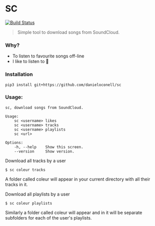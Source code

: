 # SC
[![Build Status](https://travis-ci.org/danieloconell/sc.svg?branch=master)](https://travis-ci.org/danieloconell/sc)

> Simple tool to download songs from SoundCloud.

### Why?
  - To listen to favourite songs off-line
  - I like to listen to :musical_note:

### Installation
`pip3 install git+https://github.com/danieloconell/sc`

### Usage:
```
sc, download songs from SoundCloud.

Usage:
    sc <username> likes
    sc <username> tracks
    sc <username> playlists
    sc <url>

Options:
    -h, --help    Show this screen.
    --version     Show version.
```
Download all tracks by a user
```
$ sc coleur tracks
```
A folder called coleur will appear in your current directory with all their
tracks in it.

Download all playlists by a user
```
$ sc coleur playlists
```
Similarly a folder called coleur will appear and in it will be separate
subfolders for each of the user's playlists.
